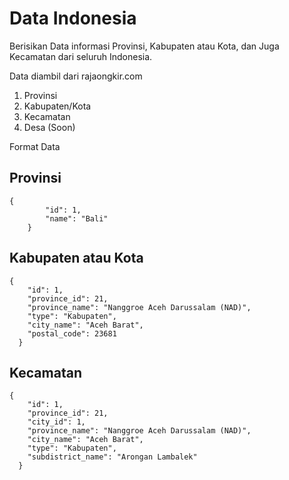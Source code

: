 # Data Indonesia

Berisikan Data informasi Provinsi, Kabupaten atau Kota, dan Juga Kecamatan dari seluruh Indonesia.

Data diambil dari rajaongkir.com
1. Provinsi
2. Kabupaten/Kota
3. Kecamatan
4. Desa (Soon)


Format Data
## Provinsi
```
{
    	"id": 1,
    	"name": "Bali"
    }
```

## Kabupaten atau Kota
```
{
    "id": 1,
    "province_id": 21,
    "province_name": "Nanggroe Aceh Darussalam (NAD)",
    "type": "Kabupaten",
    "city_name": "Aceh Barat",
    "postal_code": 23681
  }
```

## Kecamatan
```
{
    "id": 1,
    "province_id": 21,
    "city_id": 1,
    "province_name": "Nanggroe Aceh Darussalam (NAD)",
    "city_name": "Aceh Barat",
    "type": "Kabupaten",
    "subdistrict_name": "Arongan Lambalek"
  }
```
